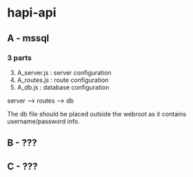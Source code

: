 # hapi-api
## A - mssql
### 3 parts
3. A_server.js : server configuration
2. A_routes.js : route configuration
1. A_db.js : database configuration

server --> routes --> db

The db file should be placed outside the webroot as it contains username/password info.

## B - ???

## C - ???